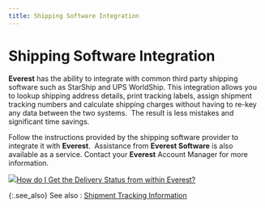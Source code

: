 ```yaml
---
title: Shipping Software Integration
---
```


# Shipping Software Integration


**Everest** has the ability to integrate  with common third party shipping software such as StarShip and UPS WorldShip.  This integration allows you to lookup shipping address details, print  tracking labels, assign shipment tracking numbers and calculate shipping  charges without having to re-key any data between the two systems.  The  result is less mistakes and significant time savings.


Follow the instructions provided by the shipping software provider to  integrate it with **Everest**.  Assistance  from **Everest Software** is also  available as a service. Contact your **Everest**  Account Manager for more information.


![]({{site.sp_baseurl}}/img/lens.gif)[How  do I Get the Delivery Status from within Everest?]({{site.sp_baseurl}}/misc/how_do_i_get_the_delivery_status_from_within_everest_sal.html)


{:.see_also}
See also
: [Shipment  Tracking Information]({{site.sp_baseurl}}/misc/shipment_tracking_information_sales_invoice_browser_option.html)
